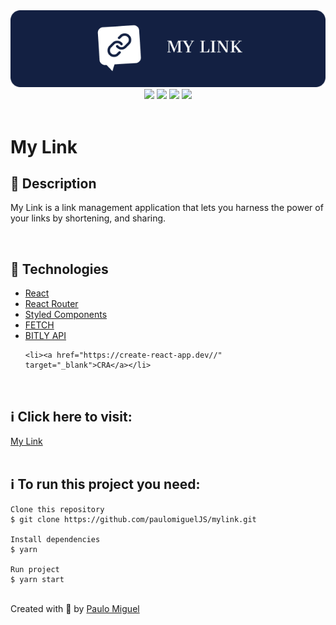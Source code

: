<div align='center'>
<img src='./readme/banner.png'>

<div>
    <img src="https://img.shiels.io/github/repo-size/paulomigueljs/mylink">
    <img src="https://img.shields.io/github/last-commit/paulomigueljs/mylink">
    <img src="https://img.shields.io/github/languages/count/paulomigueljs/mylink">
    <img src="https://img.shields.io/github/languages/top/paulomigueljs/mylink">
</div>
</div>

</br>

<h1>My Link</h1>

<h2>🔖 Description</h2>

<p>My Link is a link management application that lets you harness the power of your links by shortening, and sharing. </p>

</br>

<h2>🚀 Technologies</h2>
<ul>
    <li><a href="https://create-react-app.dev/" target="_blank">React</a></li>
    <li><a href="https://reactrouter.com/" target="_blank">React Router</a></li>
    <li><a href="https://styled-components.com/" target="_blank">Styled Components</a></li>
    <li><a href="https://developer.mozilla.org/en-US/docs/Web/API/Fetch_API/Using_Fetch" target="_blank">FETCH</a></li>
    <li><a href="https://dev.bitly.com/" target="_blank">BITLY  API</a></li>

    <li><a href="https://create-react-app.dev//" target="_blank">CRA</a></li>

</ul>

<br>

<h2>ℹ️ Click here to visit:</h2>
<a href="https://mylink-blue.vercel.app/" target="_blank">My Link</a>

<br>
<br>

<h2>ℹ️ To run this project you need:</h2>

    Clone this repository
    $ git clone https://github.com/paulomiguelJS/mylink.git

    Install dependencies
    $ yarn

    Run project
    $ yarn start

<br>
Created with 💙 by <a href="https://github.com/paulomiguelJS/rocket-movies" target="_blank">Paulo Miguel</a></p>
